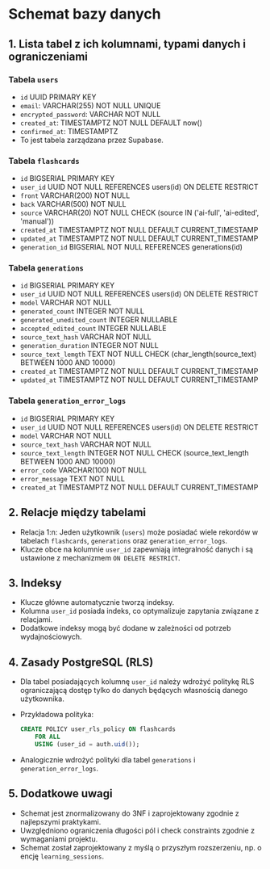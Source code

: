 # Schemat bazy danych

## 1. Lista tabel z ich kolumnami, typami danych i ograniczeniami

### Tabela `users`
- `id` UUID PRIMARY KEY
- `email`: VARCHAR(255) NOT NULL UNIQUE
- `encrypted_password`: VARCHAR NOT NULL
- `created_at`: TIMESTAMPTZ NOT NULL DEFAULT now()
- `confirmed_at`: TIMESTAMPTZ
- To jest tabela zarządzana przez Supabase.

### Tabela `flashcards`
- `id` BIGSERIAL PRIMARY KEY
- `user_id` UUID NOT NULL REFERENCES users(id) ON DELETE RESTRICT
- `front` VARCHAR(200) NOT NULL
- `back` VARCHAR(500) NOT NULL
- `source` VARCHAR(20) NOT NULL CHECK (source IN ('ai-full', 'ai-edited', 'manual'))
- `created_at` TIMESTAMPTZ NOT NULL DEFAULT CURRENT_TIMESTAMP
- `updated_at` TIMESTAMPTZ NOT NULL DEFAULT CURRENT_TIMESTAMP
- `generation_id` BIGSERIAL  NOT NULL REFERENCES generations(id)

### Tabela `generations`
- `id` BIGSERIAL PRIMARY KEY
- `user_id` UUID NOT NULL REFERENCES users(id) ON DELETE RESTRICT
- `model` VARCHAR NOT NULL
- `generated_count` INTEGER NOT NULL
- `generated_unedited_count` INTEGER NULLABLE
- `accepted_edited_count` INTEGER NULLABLE
- `source_text_hash` VARCHAR NOT NULL
- `generation_duration` INTEGER NOT NULL 
- `source_text_lemgth` TEXT NOT NULL CHECK (char_length(source_text) BETWEEN 1000 AND 10000)
- `created_at` TIMESTAMPTZ NOT NULL DEFAULT CURRENT_TIMESTAMP
- `updated_at` TIMESTAMPTZ NOT NULL DEFAULT CURRENT_TIMESTAMP

### Tabela `generation_error_logs`
- `id` BIGSERIAL PRIMARY KEY
- `user_id` UUID NOT NULL REFERENCES users(id) ON DELETE RESTRICT
- `model` VARCHAR NOT NULL
- `source_text_hash` VARCHAR NOT NULL
- `source_text_length` INTEGER NOT NULL CHECK (source_text_length BETWEEN 1000 AND 10000)
- `error_code` VARCHAR(100) NOT NULL
- `error_message` TEXT NOT NULL
- `created_at` TIMESTAMPTZ NOT NULL DEFAULT CURRENT_TIMESTAMP

## 2. Relacje między tabelami
- Relacja 1:n: Jeden użytkownik (`users`) może posiadać wiele rekordów w tabelach `flashcards`, `generations` oraz `generation_error_logs`.
- Klucze obce na kolumnie `user_id` zapewniają integralność danych i są ustawione z mechanizmem `ON DELETE RESTRICT`.

## 3. Indeksy
- Klucze główne automatycznie tworzą indeksy.
- Kolumna `user_id` posiada indeks, co optymalizuje zapytania związane z relacjami.
- Dodatkowe indeksy mogą być dodane w zależności od potrzeb wydajnościowych.

## 4. Zasady PostgreSQL (RLS)
- Dla tabel posiadających kolumnę `user_id` należy wdrożyć politykę RLS ograniczającą dostęp tylko do danych będących własnością danego użytkownika.
- Przykładowa polityka:

  ```sql
  CREATE POLICY user_rls_policy ON flashcards
      FOR ALL
      USING (user_id = auth.uid());
  ```

- Analogicznie wdrożyć polityki dla tabel `generations` i `generation_error_logs`.

## 5. Dodatkowe uwagi
- Schemat jest znormalizowany do 3NF i zaprojektowany zgodnie z najlepszymi praktykami.
- Uwzględniono ograniczenia długości pól i check constraints zgodnie z wymaganiami projektu.
- Schemat został zaprojektowany z myślą o przyszłym rozszerzeniu, np. o encję `learning_sessions`. 